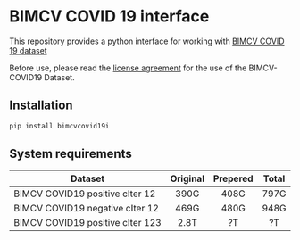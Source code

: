 # BIMCV COVID 19 interface

This repository provides a python interface for working with [BIMCV COVID 19 dataset](https://github.com/BIMCV-CSUSP/BIMCV-COVID-19)

Before use, please read the [license agreement](https://github.com/BIMCV-CSUSP/BIMCV-COVID-19) for the use of the BIMCV-COVID19 Dataset.

## Installation

```bash
pip install bimcvcovid19i
```

## System requirements

|Dataset                         |Original|Prepered|Total|
|--------------------------------|:------:|:------:|:---:|
|BIMCV COVID19 positive cIter 12 |    390G|    408G| 797G|
|BIMCV COVID19 negative cIter 12 |    469G|    480G| 948G|
|BIMCV COVID19 positive cIter 123|    2.8T|      ?T|   ?T|
